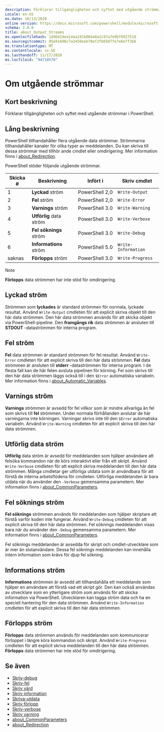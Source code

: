 ```yaml
---
description: Förklarar tillgängligheten och syftet med utgående strömmar i PowerShell.
Locale: en-US
ms.date: 10/13/2020
online version: https://docs.microsoft.com/powershell/module/microsoft.powershell.core/about/about_output_streams?view=powershell-7.2&WT.mc_id=ps-gethelp
schema: 2.0.0
title: about_Output_Streams
ms.openlocfilehash: 1dd6424ea14aa241b084a0a2c97a7e9bf6927518
ms.sourcegitcommit: 95d41698c7a2450eeb70ef2fb6507fe7e6eff3b6
ms.translationtype: MT
ms.contentlocale: sv-SE
ms.lasthandoff: 11/17/2020
ms.locfileid: "94710578"
---
```

# <a name="about-output-streams"></a>Om utgående strömmar

## <a name="short-description"></a>Kort beskrivning
Förklarar tillgängligheten och syftet med utgående strömmar i PowerShell.

## <a name="long-description"></a>Lång beskrivning

PowerShell tillhandahåller flera utgående data strömmar. Strömmarna tillhandahåller kanaler för olika typer av meddelanden. Du kan skriva till dessa strömmar med tillhör ande cmdlet eller omdirigering. Mer information finns i [about_Redirection](about_Redirection.md).

PowerShell stöder följande utgående strömmar.

| Skicka # |      Beskrivning       | Infört i  |    Skriv cmdlet     |
| -------- | ---------------------- | -------------- | ------------------- |
| 1        | **Lyckad** ström     | PowerShell 2,0 | `Write-Output`      |
| 2        | **Fel** ström       | PowerShell 2,0 | `Write-Error`       |
| 3        | **Varnings** ström     | PowerShell 3.0 | `Write-Warning`     |
| 4        | **Utförlig** data ström     | PowerShell 3.0 | `Write-Verbose`     |
| 5        | **Fel söknings** ström       | PowerShell 3.0 | `Write-Debug`       |
| 6        | **Informations** ström | PowerShell 5.0 | `Write-Information` |
| saknas      | **Förlopps** ström    | PowerShell 3.0 | `Write-Progress`    |

> [!NOTE]
> **Förlopps** data strömmen har inte stöd för omdirigering.

## <a name="success-stream"></a>Lyckad ström

Strömmen som **lyckades** är standard strömmen för normala, lyckade resultat.
Använd `Write-Output` cmdleten för att explicit skriva objekt till den här data strömmen. Den här data strömmen används för att skicka objekt via PowerShell-pipeline. Den **framgångs rik** data strömmen är ansluten till **STDOUT** -dataströmmen för interna program.

## <a name="error-stream"></a>Fel ström

**Fel** data strömmen är standard strömmen för fel resultat. Använd `Write-Error` cmdleten för att explicit skriva till den här data strömmen. **Fel** data strömmen är ansluten till **stderr** -dataströmmen för interna program. I de flesta fall kan de här felen avsluta pipelinen för körning. Fel som skrivs till den här data strömmen läggs också till i den `$Error` automatiska variabeln. Mer information finns i [about_Automatic_Variables](about_Automatic_Variables.md).

## <a name="warning-stream"></a>Varnings ström

**Varnings** strömmen är avsedd för fel villkor som är mindre allvarliga än fel som skrivs till **fel** strömmen. Under normala förhållanden avslutar de här varningarna inte körningen. Varningar skrivs inte till den `$Error` automatiska variabeln. Använd `Write-Warning` cmdleten för att explicit skriva till den här data strömmen.

## <a name="verbose-stream"></a>Utförlig data ström

**Utförlig** data ström är avsedd för meddelanden som hjälper användare att felsöka kommandon när de körs interaktivt eller från ett skript. Använd `Write-Verbose` cmdleten för att explicit skriva meddelanden till den här data strömmen. Många cmdletar ger utförliga utdata som är användbara för att förstå de interna arbetsflödena för cmdleten. Utförliga meddelanden är bara utdata när du använder den `-Verbose` gemensamma parametern. Mer information finns i [about_CommonParameters](about_CommonParameters.md).

## <a name="debug-stream"></a>Fel söknings ström

**Fel söknings** strömmen används för meddelanden som hjälper skriptare att förstå varför koden inte fungerar. Använd `Write-Debug` cmdleten för att explicit skriva till den här data strömmen. Fel söknings meddelanden visas bara när du använder den `-Debug` gemensamma parametern. Mer information finns i [about_CommonParameters](about_CommonParameters.md).

Fel söknings meddelanden är avsedda för skript och cmdlet-utvecklare som är mer än slutanvändare. Dessa fel söknings meddelanden kan innehålla intern information som krävs för djup fel sökning.

## <a name="information-stream"></a>Informations ström

**Informations** strömmen är avsedd att tillhandahålla ett meddelande som hjälper en användare att förstå vad ett skript gör. Den kan också användas av utvecklare som en ytterligare ström som används för att skicka information via PowerShell. Utvecklaren kan tagga ström data och ha en speciell hantering för den data strömmen. Använd `Write-Information` cmdleten för att explicit skriva till den här data strömmen.

## <a name="progress-stream"></a>Förlopps ström

**Förlopps** data strömmen används för meddelanden som kommunicerar förloppet i längre köra kommandon och skript. Använd `Write-Progress` cmdleten för att explicit skriva meddelanden till den här data strömmen. **Förlopps** data strömmen har inte stöd för omdirigering.

## <a name="see-also"></a>Se även

- [Skriv-debug](xref:Microsoft.PowerShell.Utility.Write-Debug)
- [Skriv-fel](xref:Microsoft.PowerShell.Utility.Write-Error)
- [Skriv värd](xref:Microsoft.PowerShell.Utility.Write-Host)
- [Skriv information](xref:Microsoft.PowerShell.Utility.Write-Information)
- [Skriva-utdata](xref:Microsoft.PowerShell.Utility.Write-Output)
- [Skriv förlopp](xref:Microsoft.PowerShell.Utility.Write-Progress)
- [Skriv-verbose](xref:Microsoft.PowerShell.Utility.Write-Verbose)
- [Skriv varning](xref:Microsoft.PowerShell.Utility.Write-Warning)
- [about_CommonParameters](about_CommonParameters.md)
- [about_Redirection](about_Redirection.md)
